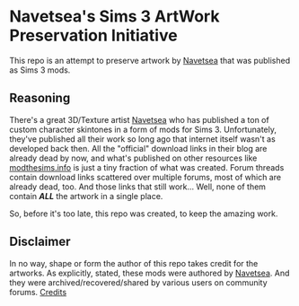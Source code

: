 # **Navetsea**'s Sims 3 ArtWork Preservation Initiative

This repo is an attempt to preserve artwork by [Navetsea](https://navetsea.blogspot.com/) that was published as Sims 3 mods.

## Reasoning
There's a great 3D/Texture artist [Navetsea](https://navetsea.blogspot.com/) who has published a ton of custom character skintones in a form of mods for Sims 3. Unfortunately, they've published all their work so long ago that internet itself wasn't as developed back then. All the "official" download links in their blog are already dead by now, and what's published on other resources like [modthesims.info](https://modthesims.info/d/479460/face-in-revised-default-amp-non-default-natural-realistic-style-skin.html) is just a tiny fraction of what was created. Forum threads contain download links scattered over multiple forums, most of which are already dead, too. And those links that still work... Well, none of them contain _**ALL**_ the artwork in a single place.

So, before it's too late, this repo was created, to keep the amazing work.

## Disclaimer
In no way, shape or form the author of this repo takes credit for the artworks. As explicitly, stated, these mods were authored by [Navetsea](https://navetsea.blogspot.com/). And they were archived/recovered/shared by various users on community forums. [Credits](/CREDITS.md)

